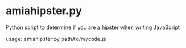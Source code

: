 amiahipster.py
===========

Python script to determine if you are a hipster
when writing JavaScript

usage:
  amiahipster.py path/to/mycode.js
